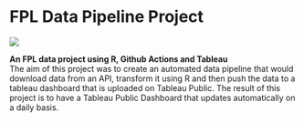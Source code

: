 # FPL Data Pipeline Project
![](https://fantasy.premierleague.com/img/share/facebook-share.png)

**An FPL data project using R, Github Actions and Tableau**
<br>
The aim of this project was to create an automated data pipeline that would download data from an API, transform it using R and then push the data to a tableau dashboard that is uploaded on Tableau Public. The result of this project is to have a Tableau Public Dashboard that updates automatically on a daily basis. 
